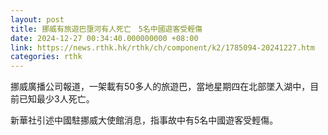 ```yaml
---
layout: post
title: 挪威有旅遊巴墮河有人死亡　5名中國遊客受輕傷
date: 2024-12-27 00:34:40.000000000 +08:00
link: https://news.rthk.hk/rthk/ch/component/k2/1785094-20241227.htm
categories: rthk
---
```


挪威廣播公司報道，一架載有50多人的旅遊巴，當地星期四在北部墜入湖中，目前已知最少3人死亡。

新華社引述中國駐挪威大使館消息，指事故中有5名中國遊客受輕傷。
